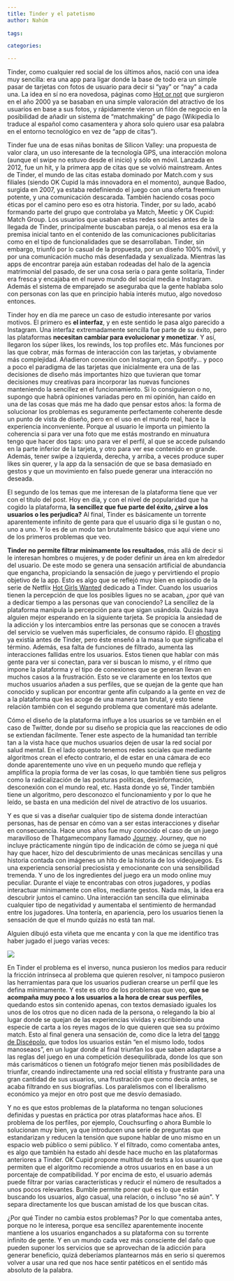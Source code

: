 ```yaml
---
title: Tinder y el patetismo
author: Nahúm
 
tags:

categories:

---
```


Tinder, como cualquier red social de los últimos años, nació con una idea muy sencilla: era una app para ligar donde la base de todo era un simple pasar de tarjetas con fotos de usuario para decir si “yay” or “nay” a cada una. La idea en sí no era novedosa, páginas como [Hot or not](https://en.m.wikipedia.org/wiki/Hot_or_Not) que surgieron en el año 2000 ya se basaban en una simple valoración del atractivo de los usuarios en base a sus fotos, y rápidamente vieron un filón de negocio en la posibilidad de añadir un sistema de “matchmaking” de pago (Wikipedia lo traduce al español como casamentera y ahora solo quiero usar esa palabra en el entorno tecnológico en vez de “app de citas”).

Tinder fue una de esas niñas bonitas de Silicon Valley: una propuesta de valor clara, un uso interesante de la tecnología GPS, una interacción molona (aunque el swipe no estuvo desde el inicio) y sólo en móvil. Lanzada en 2012, fue un hit, y la primera app de citas que se volvió mainstream. Antes de Tinder, el mundo de las citas estaba dominado por Match.com y sus filiales (siendo OK Cupid la más innovadora en el momento), aunque Badoo, surgida en 2007, ya estaba redefiniendo el juego con una oferta freemium potente, y una comunicación descarada. También haciendo cosas poco éticas por el camino pero eso es otra historia. Tinder, por su lado, acabó formando parte del grupo que controlaba ya Match, Meetic y OK Cupid: Match Group. Los usuarios que usaban estas redes sociales antes de la llegada de Tinder, principalmente buscaban pareja, o al menos esa era la premisa inicial tanto en el contenido de las comunicaciones publicitarias como en el tipo de funcionalidades que se desarrollaban. Tinder, sin embargo, triunfó por lo casual de la propuesta, por un diseño 100% móvil, y por una comunicación mucho más desenfadada y sexualizada. Mientras las apps de encontrar pareja aún estaban rodeadas del halo de la agencia matrimonial del pasado, de ser una cosa seria o para gente solitaria, Tinder era fresca y encajaba en el nuevo mundo del social media e Instagram. Además el sistema de emparejado se aseguraba que la gente hablaba solo con personas con las que en principio había interés mutuo, algo novedoso entonces.

Tinder hoy en día me parece un caso de estudio interesante por varios motivos. El primero es **el interfaz**, y en este sentido le pasa algo parecido a Instagram. Una interfaz extremadamente sencilla fue parte de su éxito, pero las plataformas **necesitan cambiar para evolucionar y monetizar**. Y así, llegaron los súper likes, los rewinds, los top profiles etc. Más funciones por las que cobrar, más formas de interacción con las tarjetas, y obviamente más complejidad. Añadieron conexión con Instagram, con Spotify... y poco a poco el paradigma de las tarjetas que inicialmente era una de las decisiones de diseño más importantes hizo que tuvieran que tomar decisiones muy creativas para incorporar las nuevas funciones manteniendo la sencillez en el funcionamiento. Si lo consiguieron o no, supongo que habrá opiniones variadas pero en mi opinión, han caído en una de las cosas que más me ha dado que pensar estos años: la forma de solucionar los problemas es seguramente perfectamente coherente desde un punto de vista de diseño, pero en el uso en el mundo real, hace la experiencia inconveniente. Porque al usuario le importa un pimiento la coherencia si para ver una foto que me estás mostrando en minuatura tengo que hacer dos taps: uno para ver el perfil, al que se accede pulsando en la parte inferior de la tarjeta, y otro para ver ese contenido en grande. Además, tener swipe a izquierda, derecha, y arriba, a veces produce super likes sin querer, y la app da la sensación de que se basa demasiado en gestos y que un movimiento en falso puede generar una interacción no deseada. 

El segundo de los temas que me interesan de la plataforma tiene que ver con el título del post. Hoy en día, y con el nivel de popularidad que ha cogido la plataforma, **la sencillez que fue parte del éxito, ¿sirve a los usuarios o les perjudica?** Al final, Tinder es básicamente un torrente aparentemente infinito de gente para que el usuario diga si le gustan o no, uno a uno. Y lo es de un modo tan brutalmente básico que aquí viene uno de los primeros problemas que veo. 

**Tinder no permite filtrar mínimamente los resultados**, más allá de decir si le interesan hombres o mujeres, y de poder definir un área en km alrededor del usuario. De este modo se genera una sensación artificial de abundancia que engancha, propiciando la sensación de juego y pervirtiendo el propio objetivo de la app. Esto es algo que se reflejó muy bien en episodio de la serie de Netflix [Hot Girls Wanted](https://www.netflix.com/title/80115676?s=i&trkid=13752289) dedicado a Tinder. Cuando los usuarios tienen la percepción de que los posibles ligues no se acaban, ¿por qué van a dedicar tiempo a las personas que van conociendo? La sencillez de la plataforma manipula la percepción para que sigan usándola. Quizás haya alguien mejor esperando en la siguiente tarjeta. Se propicia la ansiedad de la adicción y los intercambios entre las personas que se conocen a través del servicio se vuelven más superficiales, de consumo rápido. El [ghosting](https://en.m.wikipedia.org/wiki/Ghosting_(relationships)) ya existía antes de Tinder, pero éste enseñó a la masa lo que significaba el término. 
Además, esa falta de funciones de filtrado, aumenta las interacciones fallidas entre los usuarios. Estos tienen que hablar con más gente para ver si conectan, para ver si buscan lo mismo, y el ritmo que impone la plataforma y el tipo de conexiones que se generan llevan en muchos casos a la frustración. Esto se ve claramente en los textos que muchos usuarios añaden a sus perfiles, que se quejan de la gente que han conocido y suplican por encontrar gente afín culpando a la gente en vez de a la plataforma que les acoge de una manera tan brutal, y esto tiene relación también con el segundo problema que comentaré más adelante. 

Cómo el diseño de la plataforma influye a los usuarios se ve también en el caso de Twitter, donde por su diseño se propicia que las reacciones de odio se extiendan fácilmente. Tener este aspecto de la humanidad tan terrible tan a la vista hace que muchos usuarios dejen de usar la red social por salud mental. En el lado opuesto tenemos redes sociales que mediante algoritmos crean el efecto contrario, el de estar en una cámara de eco donde aparentemente uno vive en un pequeño mundo que refleja y amplifica la propia forma de ver las cosas, lo que también tiene sus peligros como la radicalización de las posturas políticas, desinformación, desconexión con el mundo real, etc. Hasta donde yo sé, Tinder también tiene un algoritmo, pero desconozco el funcionamiento y por lo que he leído, se basta en una medición del nivel de atractivo de los usuarios. 

Y es que si vas a diseñar cualquier tipo de sistema donde interactúan personas, has de pensar en cómo van a ser estas interacciones y diseñar en consecuencia. Hace unos años fue muy conocido el caso de un juego maravilloso de Thatgamecompany llamado [Journey](https://en.m.wikipedia.org/wiki/Journey_). Journey, que no incluye prácticamente ningún tipo de indicación de cómo se juega ni qué hay que hacer, hizo del descubrimiento de unas mecánicas sencillas y una historia contada con imágenes un hito de la historia de los videojuegos. Es una experiencia sensorial preciosista y emocionante con una sensibilidad tremenda. Y uno de los ingredientes del juego era un modo online muy peculiar. Durante el viaje te encontrabas con otros jugadores, y podías interactuar mínimamente con ellos, mediante gestos. Nada más, la idea era descubrir juntos el camino. Una interacción tan sencilla que eliminaba cualquier tipo de negatividad y aumentaba el sentimiento de hermandad entre los jugadores. Una tontería, en apariencia, pero los usuarios tienen la sensación de que el mundo quizás no está tan mal.

Alguien dibujó esta viñeta que me encanta y con la que me identifico tras haber jugado el juego varias veces:

![](http://cdn.themis-media.com/media/global/images/library/deriv/85/85879.jpg)

En Tinder el problema es el inverso, nunca pusieron los medios para reducir la fricción intrínseca al problema que quieren resolver, ni tampoco pusieron las herramientas para que los usuarios pudieran crearse un perfil que les defina mínimamente. Y este es otro de los problemas que veo, **que se acompaña muy poco a los usuarios a la hora de crear sus perfiles**, quedando estos sin contenido apenas, con textos demasiado iguales los unos de los otros que no dicen nada de la persona, o relegando la bio al lugar donde se quejan de las experiencias vividas y escribiendo una especie de carta a los reyes magos de lo que quieren que sea su próximo match. Esto al final genera una sensación de, como dice la letra del [tango de Discépolo](https://youtu.be/CpqMpNtvTZk), que todos los usuarios están “en el mismo lodo, todos manoseaos”, en un lugar donde al final triunfan los que saben adaptarse a las reglas del juego en una competición desequilibrada, donde los que son más carismáticos o tienen un fotógrafo mejor tienen más posibilidades de triunfar, creando indirectamente una red social elitista y frustrante para una gran cantidad de sus usuarios, una frustración que como decía antes, se acaba filtrando en sus biografías. Los paralelismos con el liberalismo económico ya mejor en otro post que me desvío demasiado.

Y no es que estos problemas de la plataforma no tengan soluciones definidas y puestas en práctica por otras plataformas hace años. El problema de los perfiles, por ejemplo, Couchsurfing o ahora Bumble lo solucionan muy bien, ya que introducen una serie de preguntas que estandarizan y reducen la tensión que supone hablar de uno mismo en un espacio web público o semi público. Y el filtrado, como comentaba antes, es algo que también ha estado ahí desde hace mucho en las plataformas anteriores a Tinder. OK Cupid propone multitud de tests a los usuarios que permiten que el algoritmo recomiende a otros usuarios en en base a un porcentaje de compatibilidad. Y por encima de esto, el usuario además puede filtrar por varias características y reducir el número de resultados a unos pocos relevantes. Bumble permite poner qué es lo que están buscando los usuarios, algo casual, una relación, o incluso "no sé aún". Y separa directamente los que buscan amistad de los que buscan citas. 

¿Por qué Tinder no cambia estos problemas? Por lo que comentaba antes, porque no le interesa, porque esa sencillez aparentemente inocente mantiene a los usuarios enganchados a su plataforma con su torrente infinito de gente. Y en un mundo cada vez más consciente del daño que pueden suponer los servicios que se aprovechan de la adicción para generar beneficio, quizá deberíamos plantearnos más en serio si queremos volver a usar una red que nos hace sentir patéticos en el sentido más absoluto de la palabra.
